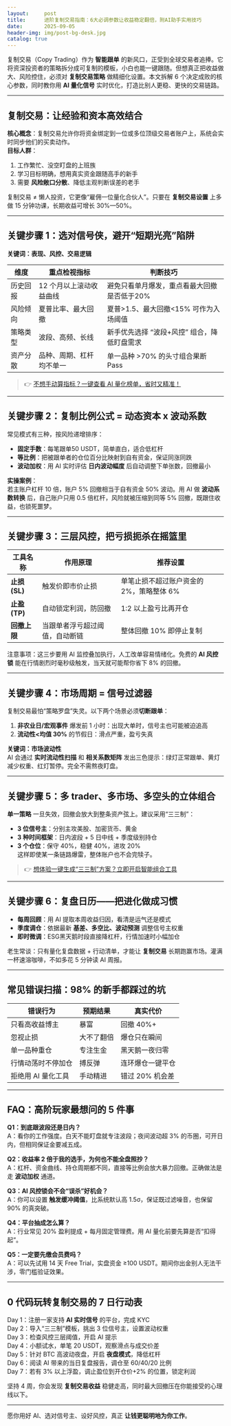 ```yaml
---
layout:     post
title:      进阶复制交易指南：6大必调参数让收益稳定翻倍，附AI助手实用技巧
date:       2025-09-05
header-img: img/post-bg-desk.jpg
catalog: true
---
```


复制交易（Copy Trading）作为 **智能跟单** 的新风口，正受到全球交易者追捧。它将资深投资者的策略拆分成可复制的模板，小白也能一键跟随。但想真正把收益做大、风险控住，必须对 **复制交易策略** 做精细化设置。本文拆解 6 个决定成败的核心参数，同时教你用 **AI 量化信号** 实时优化，打造比别人更稳、更快的交易链路。

---

## 复制交易：让经验和资本高效结合

**核心概念**：复制交易允许你将资金绑定到一位或多位顶级交易者账户上，系统会实时同步他们的买卖动作。  
**目标人群**：  
1. 工作繁忙、没空盯盘的上班族  
2. 学习目标明确，想用真实资金跟随高手的新手  
3. 需要 **风险敞口分散**、降低主观判断误差的老手

复制交易 ≠ 懒人投资，它更像“雇佣一位量化合伙人”。只要在 **复制交易设置** 上多做 15 分钟功课，长期收益可增长 30%—50%。

---

## 关键步骤 1：选对信号侠，避开“短期光亮”陷阱

**关键词：表现、风控、交易逻辑**

| 维度         | 重点检视指标                               | 判断技巧                                                 |
|--------------|--------------------------------------------|----------------------------------------------------------|
| 历史回报     | 12 个月以上滚动收益曲线                    | 避免只看单月爆发，重点看最大回撤是否低于20%              |
| 风险倾向     | 夏普比率、最大回撤                         | 夏普>1.5、最大回撤<15% 可作为入场阈值                    |
| 策略类型     | 波段、高频、长线                           | 新手优先选择 “波段+风控” 组合，降低盯盘需求               |
| 资产分散     | 品种、周期、杠杆均不单一                   | 单一品种 >70% 的头寸组合果断 Pass                        |

> 👉 [不想手动算指标？一键查看 AI 量化榜单，省时又精准！](https://okxdog.com/)

---

## 关键步骤 2：复制比例公式 = 动态资本 x 波动系数

常见模式有三种，按风险递增排序：

- **固定手数**：每笔跟单50 USDT，简单直白，适合低杠杆
- **等比例**：把被跟单者的仓位百分比映射到自有资金，保证同涨同跌
- **波动加权**：用 AI 实时评估 **日内波动幅度** 后自动调整下单张数，回撤最小

**实操案例**：  
若主账户杠杆 10 倍，账户 5% 回撤相当于自有资金 50% 波动。用 AI 做 **波动系数转换** 后，自己账户只用 0.5 倍杠杆，风险就被压缩到同等 5% 回撤，既跟住收益，也锁死噩梦。

---

## 关键步骤 3：三层风控，把亏损扼杀在摇篮里

| 工具名称        | 作用原理                                | 推荐设置                                    |
|-----------------|-----------------------------------------|--------------------------------------------|
| **止损 (SL)**   | 触发价即市价止损                        | 单笔止损不超过账户资金的 2%，策略整体 6% |
| **止盈 (TP)**   | 自动锁定利润，防回撤                    | 1:2 以上盈亏比再开仓                       |
| **回撤上限**    | 当跟单者浮亏超过阈值，自动断链          | 整体回撤 10% 即停止复制                     |

注意事项：这三步要用 AI 监控叠加执行，人工改单容易情绪化。免费的 **AI 风控锁** 能在行情剧烈时毫秒级触发，当天就可能帮你省下 8% 的回撤。

---

## 关键步骤 4：市场周期 = 信号过滤器

复制交易最怕“策略罗盘”失灵。以下两个场景必须**切断跟单**：

1. **非农业日/宏观事件** 爆发前 1 小时：出现大单时，信号主也可能被迫追高  
2. **流动性<均值 30%** 的节假日：滑点严重，盈亏失真  

**关键词：市场波动性**  
AI 会通过 **实时流动性扫描** 和 **相关系数矩阵** 发出三色提示：绿灯正常跟单、黄灯减少权重、红灯暂停。完全不需熬夜盯盘。

---

## 关键步骤 5：多 trader、多市场、多空头的立体组合

**单一策略** 一旦失效，回撤会放大到整条资产弦上。建议采用“三三制”：

- **3 位信号主**：分别主攻美股、加密货币、黄金  
- **3 种时间框架**：日内波段 + 5 日中线 + 季度级别持仓  
- **3 个仓位**：保守 40%，稳健 40%，进攻 20%  
这样即使某一条链路爆雷，整体账户也不会完犊子。

> 👉 [想体验一键生成“三三制”方案？立即开启智能组合工具](https://okxdog.com/)

---

## 关键步骤 6：复盘日历——把进化做成习惯

- **每周回顾**：用 AI 提取本周收益归因，看清是运气还是模式  
- **季度调仓**：依据最新 **基差、多空比、波动预测** 调整信号主权重  
- **即时微调**：ESG黑天鹅时段直接降杠杆，行情加速时小幅加仓

老生常谈：只有量化复盘数据 + 行动清单，才能让 **复制交易** 长期跑赢市场。灌满一杯速溶咖啡，不如多花 5 分钟读 AI 周报。

---

## 常见错误扫描：98% 的新手都踩过的坑

| 错误行为                 | 预期结果 | 真实代价         |
|--------------------------|----------|------------------|
| 只看高收益博主           | 暴富     | 回撤 40%+        |
| 忽视止损                 | 大不了翻倍 | 爆仓只在瞬间     |
| 单一品种重仓             | 专注生金 | 黑天鹅一夜归零   |
| 行情动荡时不停加仓       | 搏反弹   | 连环爆仓一键平仓 |
| 拒绝用 AI 量化工具       | 手动精进 | 错过 20% 机会差  |

---

## FAQ：高阶玩家最想问的 5 件事

**Q1：到底跟波段还是日内？**  
A：看你的工作强度。白天不能盯盘就专注波段；夜间波动超 3% 的币圈，可开日内，但相同保证金要减五成。

**Q2：收益率 2 倍于我的选手，为何也不能全盘照抄？**  
A：杠杆、资金曲线、持仓周期都不同，直接等比例会放大暴力回撤。正确做法是走 **波动加权** 通道。

**Q3：AI 风控锁会不会“误杀”好机会？**  
A：你可以设置 **触发缓冲阈值**，比系统默认高 1.5σ，保证既过滤噪音，也保留 90% 的真突破。

**Q4：平台抽成怎么算？**  
A：行业常见 20% 盈利提成 + 每月固定管理费。用 AI 量化前要先算是否“扣得起”。

**Q5：一定要先缴会员费吗？**  
A：可以先试用 14 天 Free Trial，实盘资金 ≥100 USDT。期间你出金别人无法干涉，零门槛验证效果。

---

## 0 代码玩转复制交易的 7 日行动表

Day 1：注册一家支持 **AI 实时信号** 的平台，完成 KYC  
Day 2：导入“三三制”模板，挑出 3 位信号主，设置波动权重  
Day 3：检查风控三层阈值，开启 AI 提示  
Day 4：小额试水，单笔 20 USDT，观察滑点与成交价差  
Day 5：针对 BTC 高波动夜盘，开启 **夜盘模式**，降低杠杆  
Day 6：阅读 AI 带来的当日复盘报告，调仓至 60/40/20 比例  
Day 7：若有 3% 以上浮盈，调止盈位到开仓价+2% 的位置，锁定利润

坚持 4 周，你会发现 **复制交易收益** 稳健走高，同时最大回撤压在你能接受的心理线以下。

---

愿你用好 AI、选对信号主、设好风控，真正 **让钱更聪明地为你工作**。